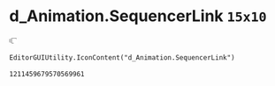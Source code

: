 # d_Animation.SequencerLink `15x10`
<img src="/img/d_Animation.SequencerLink.png" width=15 height=10>

``` CSharp
EditorGUIUtility.IconContent("d_Animation.SequencerLink")
```
```
1211459679570569961
```
